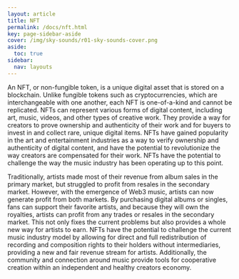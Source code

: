 ```yaml
---
layout: article
title: NFT
permalink: /docs/nft.html
key: page-sidebar-aside
cover: /img/sky-sounds/r01-sky-sounds-cover.png
aside:
  toc: true
sidebar:
  nav: layouts
---
```


An NFT, or non-fungible token, is a unique digital asset that is stored on a blockchain. Unlike fungible tokens such as cryptocurrencies, which are interchangeable with one another, each NFT is one-of-a-kind and cannot be replicated. NFTs can represent various forms of digital content, including art, music, videos, and other types of creative work. They provide a way for creators to prove ownership and authenticity of their work and for buyers to invest in and collect rare, unique digital items. NFTs have gained popularity in the art and entertainment industries as a way to verify ownership and authenticity of digital content, and have the potential to revolutionize the way creators are compensated for their work. NFTs have the potential to challenge the way the music industry has been operating up to this point.

Traditionally, artists made most of their revenue from album sales in the primary market, but struggled to profit from resales in the secondary market. However, with the emergence of Web3 music, artists can now generate profit from both markets. By purchasing digital albums or singles, fans can support their favorite artists, and because they will own the royalties, artists can profit from any trades or resales in the secondary market. This not only fixes the current problems but also provides a whole new way for artists to earn. NFTs have the potential to challenge the current music industry model by allowing for direct and full redistribution of recording and composition rights to their holders without intermediaries, providing a new and fair revenue stream for artists. Additionally, the community and connection around music provide tools for cooperative creation within an independent and healthy creators economy.
